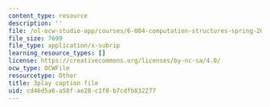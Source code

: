 ```yaml
---
content_type: resource
description: ''
file: /ol-ocw-studio-app/courses/6-004-computation-structures-spring-2017/cd46d5a6a58fae28c1f8b7cdfb832277_vJqBBh2XFTM.srt
file_size: 7699
file_type: application/x-subrip
learning_resource_types: []
license: https://creativecommons.org/licenses/by-nc-sa/4.0/
ocw_type: OCWFile
resourcetype: Other
title: 3play caption file
uid: cd46d5a6-a58f-ae28-c1f8-b7cdfb832277
---
```

